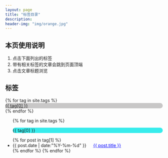 ```yaml
---
layout: page
title: "标签目录"
description: 
header-img: "img/orange.jpg"  
---
```


## 本页使用说明

1. 点击下面列出的标签
2. 带有相关标签的文章会跳到页面顶端
3. 点击文章标题浏览

## 标签

<!--列出所有文章的标签-->
<div id='tag_cloud'>
{% for tag in site.tags %}
&emsp;<a href="#{{ tag[0] }}" title="{{ tag[0] }}"  target="_self"   style=" background-color:rgb(200, 199, 199); display:block;   -webkit-border-radius: 9px; -moz-border-radius: 9px; border-radius: 9px;  margin:auto" >
{{ tag[0] }}
</a>
{% endfor %}
</div>

<ul class="listing">
{% for tag in site.tags %}
  <br/>
  <p class="listing-seperator" id="{{ tag[0] }}" style=" background-color:rgb(55, 236, 236);   -webkit-border-radius: 9px; -moz-border-radius: 9px; border-radius: 9px;" >{{ tag[0] }}</p>
{% for post in tag[1] %}
  <li class="listing-item">
  <time datetime="{{ post.date | date:"%Y-%m-%d" }}">{{ post.date | date:"%Y-%m-%d" }}</time>
&emsp;
  <a href="{{ post.url }}" title="{{ post.title }}" style="color:blue">{{ post.title }}</a>
  </li>
{% endfor %}
{% endfor %}
</ul>
